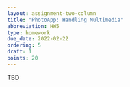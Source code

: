 ```yaml
---
layout: assignment-two-column
title: "PhotoApp: Handling Multimedia"
abbreviation: HW5
type: homework
due_date: 2022-02-22
ordering: 5
draft: 1
points: 20
---
```


TBD